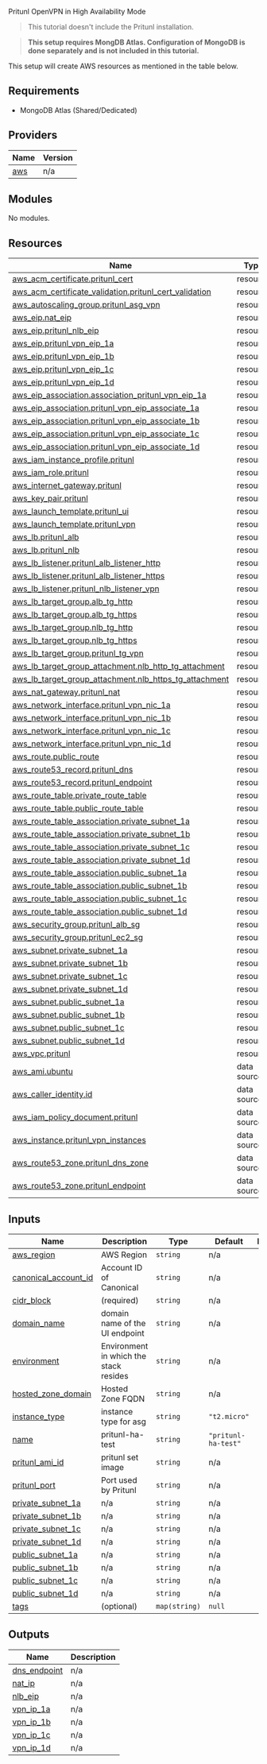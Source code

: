 Pritunl OpenVPN in High Availability Mode

> This tutorial doesn't include the Pritunl installation.

> **This setup requires MongDB Atlas. Configuration of MongoDB is done separately and is not included in this tutorial.**

This setup will create AWS resources as mentioned in the table below.

## Requirements

* MongoDB Atlas (Shared/Dedicated)

## Providers

| Name                                              | Version |
|---------------------------------------------------|---------|
| <a name="provider_aws"></a> [aws](#provider\_aws) | n/a     |

## Modules

No modules.

## Resources

| Name                                                                                                                                                             | Type        |
|------------------------------------------------------------------------------------------------------------------------------------------------------------------|-------------|
| [aws_acm_certificate.pritunl_cert](https://registry.terraform.io/providers/hashicorp/aws/latest/docs/resources/acm_certificate)                                  | resource    |
| [aws_acm_certificate_validation.pritunl_cert_validation](https://registry.terraform.io/providers/hashicorp/aws/latest/docs/resources/acm_certificate_validation) | resource    |
| [aws_autoscaling_group.pritunl_asg_vpn](https://registry.terraform.io/providers/hashicorp/aws/latest/docs/resources/autoscaling_group)                           | resource    |
| [aws_eip.nat_eip](https://registry.terraform.io/providers/hashicorp/aws/latest/docs/resources/eip)                                                               | resource    |
| [aws_eip.pritunl_nlb_eip](https://registry.terraform.io/providers/hashicorp/aws/latest/docs/resources/eip)                                                       | resource    |
| [aws_eip.pritunl_vpn_eip_1a](https://registry.terraform.io/providers/hashicorp/aws/latest/docs/resources/eip)                                                    | resource    |
| [aws_eip.pritunl_vpn_eip_1b](https://registry.terraform.io/providers/hashicorp/aws/latest/docs/resources/eip)                                                    | resource    |
| [aws_eip.pritunl_vpn_eip_1c](https://registry.terraform.io/providers/hashicorp/aws/latest/docs/resources/eip)                                                    | resource    |
| [aws_eip.pritunl_vpn_eip_1d](https://registry.terraform.io/providers/hashicorp/aws/latest/docs/resources/eip)                                                    | resource    |
| [aws_eip_association.association_pritunl_vpn_eip_1a](https://registry.terraform.io/providers/hashicorp/aws/latest/docs/resources/eip_association)                | resource    |
| [aws_eip_association.pritunl_vpn_eip_associate_1a](https://registry.terraform.io/providers/hashicorp/aws/latest/docs/resources/eip_association)                  | resource    |
| [aws_eip_association.pritunl_vpn_eip_associate_1b](https://registry.terraform.io/providers/hashicorp/aws/latest/docs/resources/eip_association)                  | resource    |
| [aws_eip_association.pritunl_vpn_eip_associate_1c](https://registry.terraform.io/providers/hashicorp/aws/latest/docs/resources/eip_association)                  | resource    |
| [aws_eip_association.pritunl_vpn_eip_associate_1d](https://registry.terraform.io/providers/hashicorp/aws/latest/docs/resources/eip_association)                  | resource    |
| [aws_iam_instance_profile.pritunl](https://registry.terraform.io/providers/hashicorp/aws/latest/docs/resources/iam_instance_profile)                             | resource    |
| [aws_iam_role.pritunl](https://registry.terraform.io/providers/hashicorp/aws/latest/docs/resources/iam_role)                                                     | resource    |
| [aws_internet_gateway.pritunl](https://registry.terraform.io/providers/hashicorp/aws/latest/docs/resources/internet_gateway)                                     | resource    |
| [aws_key_pair.pritunl](https://registry.terraform.io/providers/hashicorp/aws/latest/docs/resources/key_pair)                                                     | resource    |
| [aws_launch_template.pritunl_ui](https://registry.terraform.io/providers/hashicorp/aws/latest/docs/resources/launch_template)                                    | resource    |
| [aws_launch_template.pritunl_vpn](https://registry.terraform.io/providers/hashicorp/aws/latest/docs/resources/launch_template)                                   | resource    |
| [aws_lb.pritunl_alb](https://registry.terraform.io/providers/hashicorp/aws/latest/docs/resources/lb)                                                             | resource    |
| [aws_lb.pritunl_nlb](https://registry.terraform.io/providers/hashicorp/aws/latest/docs/resources/lb)                                                             | resource    |
| [aws_lb_listener.pritunl_alb_listener_http](https://registry.terraform.io/providers/hashicorp/aws/latest/docs/resources/lb_listener)                             | resource    |
| [aws_lb_listener.pritunl_alb_listener_https](https://registry.terraform.io/providers/hashicorp/aws/latest/docs/resources/lb_listener)                            | resource    |
| [aws_lb_listener.pritunl_nlb_listener_vpn](https://registry.terraform.io/providers/hashicorp/aws/latest/docs/resources/lb_listener)                              | resource    |
| [aws_lb_target_group.alb_tg_http](https://registry.terraform.io/providers/hashicorp/aws/latest/docs/resources/lb_target_group)                                   | resource    |
| [aws_lb_target_group.alb_tg_https](https://registry.terraform.io/providers/hashicorp/aws/latest/docs/resources/lb_target_group)                                  | resource    |
| [aws_lb_target_group.nlb_tg_http](https://registry.terraform.io/providers/hashicorp/aws/latest/docs/resources/lb_target_group)                                   | resource    |
| [aws_lb_target_group.nlb_tg_https](https://registry.terraform.io/providers/hashicorp/aws/latest/docs/resources/lb_target_group)                                  | resource    |
| [aws_lb_target_group.pritunl_tg_vpn](https://registry.terraform.io/providers/hashicorp/aws/latest/docs/resources/lb_target_group)                                | resource    |
| [aws_lb_target_group_attachment.nlb_http_tg_attachment](https://registry.terraform.io/providers/hashicorp/aws/latest/docs/resources/lb_target_group_attachment)  | resource    |
| [aws_lb_target_group_attachment.nlb_https_tg_attachment](https://registry.terraform.io/providers/hashicorp/aws/latest/docs/resources/lb_target_group_attachment) | resource    |
| [aws_nat_gateway.pritunl_nat](https://registry.terraform.io/providers/hashicorp/aws/latest/docs/resources/nat_gateway)                                           | resource    |
| [aws_network_interface.pritunl_vpn_nic_1a](https://registry.terraform.io/providers/hashicorp/aws/latest/docs/resources/network_interface)                        | resource    |
| [aws_network_interface.pritunl_vpn_nic_1b](https://registry.terraform.io/providers/hashicorp/aws/latest/docs/resources/network_interface)                        | resource    |
| [aws_network_interface.pritunl_vpn_nic_1c](https://registry.terraform.io/providers/hashicorp/aws/latest/docs/resources/network_interface)                        | resource    |
| [aws_network_interface.pritunl_vpn_nic_1d](https://registry.terraform.io/providers/hashicorp/aws/latest/docs/resources/network_interface)                        | resource    |
| [aws_route.public_route](https://registry.terraform.io/providers/hashicorp/aws/latest/docs/resources/route)                                                      | resource    |
| [aws_route53_record.pritunl_dns](https://registry.terraform.io/providers/hashicorp/aws/latest/docs/resources/route53_record)                                     | resource    |
| [aws_route53_record.pritunl_endpoint](https://registry.terraform.io/providers/hashicorp/aws/latest/docs/resources/route53_record)                                | resource    |
| [aws_route_table.private_route_table](https://registry.terraform.io/providers/hashicorp/aws/latest/docs/resources/route_table)                                   | resource    |
| [aws_route_table.public_route_table](https://registry.terraform.io/providers/hashicorp/aws/latest/docs/resources/route_table)                                    | resource    |
| [aws_route_table_association.private_subnet_1a](https://registry.terraform.io/providers/hashicorp/aws/latest/docs/resources/route_table_association)             | resource    |
| [aws_route_table_association.private_subnet_1b](https://registry.terraform.io/providers/hashicorp/aws/latest/docs/resources/route_table_association)             | resource    |
| [aws_route_table_association.private_subnet_1c](https://registry.terraform.io/providers/hashicorp/aws/latest/docs/resources/route_table_association)             | resource    |
| [aws_route_table_association.private_subnet_1d](https://registry.terraform.io/providers/hashicorp/aws/latest/docs/resources/route_table_association)             | resource    |
| [aws_route_table_association.public_subnet_1a](https://registry.terraform.io/providers/hashicorp/aws/latest/docs/resources/route_table_association)              | resource    |
| [aws_route_table_association.public_subnet_1b](https://registry.terraform.io/providers/hashicorp/aws/latest/docs/resources/route_table_association)              | resource    |
| [aws_route_table_association.public_subnet_1c](https://registry.terraform.io/providers/hashicorp/aws/latest/docs/resources/route_table_association)              | resource    |
| [aws_route_table_association.public_subnet_1d](https://registry.terraform.io/providers/hashicorp/aws/latest/docs/resources/route_table_association)              | resource    |
| [aws_security_group.pritunl_alb_sg](https://registry.terraform.io/providers/hashicorp/aws/latest/docs/resources/security_group)                                  | resource    |
| [aws_security_group.pritunl_ec2_sg](https://registry.terraform.io/providers/hashicorp/aws/latest/docs/resources/security_group)                                  | resource    |
| [aws_subnet.private_subnet_1a](https://registry.terraform.io/providers/hashicorp/aws/latest/docs/resources/subnet)                                               | resource    |
| [aws_subnet.private_subnet_1b](https://registry.terraform.io/providers/hashicorp/aws/latest/docs/resources/subnet)                                               | resource    |
| [aws_subnet.private_subnet_1c](https://registry.terraform.io/providers/hashicorp/aws/latest/docs/resources/subnet)                                               | resource    |
| [aws_subnet.private_subnet_1d](https://registry.terraform.io/providers/hashicorp/aws/latest/docs/resources/subnet)                                               | resource    |
| [aws_subnet.public_subnet_1a](https://registry.terraform.io/providers/hashicorp/aws/latest/docs/resources/subnet)                                                | resource    |
| [aws_subnet.public_subnet_1b](https://registry.terraform.io/providers/hashicorp/aws/latest/docs/resources/subnet)                                                | resource    |
| [aws_subnet.public_subnet_1c](https://registry.terraform.io/providers/hashicorp/aws/latest/docs/resources/subnet)                                                | resource    |
| [aws_subnet.public_subnet_1d](https://registry.terraform.io/providers/hashicorp/aws/latest/docs/resources/subnet)                                                | resource    |
| [aws_vpc.pritunl](https://registry.terraform.io/providers/hashicorp/aws/latest/docs/resources/vpc)                                                               | resource    |
| [aws_ami.ubuntu](https://registry.terraform.io/providers/hashicorp/aws/latest/docs/data-sources/ami)                                                             | data source |
| [aws_caller_identity.id](https://registry.terraform.io/providers/hashicorp/aws/latest/docs/data-sources/caller_identity)                                         | data source |
| [aws_iam_policy_document.pritunl](https://registry.terraform.io/providers/hashicorp/aws/latest/docs/data-sources/iam_policy_document)                            | data source |
| [aws_instance.pritunl_vpn_instances](https://registry.terraform.io/providers/hashicorp/aws/latest/docs/data-sources/instance)                                    | data source |
| [aws_route53_zone.pritunl_dns_zone](https://registry.terraform.io/providers/hashicorp/aws/latest/docs/data-sources/route53_zone)                                 | data source |
| [aws_route53_zone.pritunl_endpoint](https://registry.terraform.io/providers/hashicorp/aws/latest/docs/data-sources/route53_zone)                                 | data source |

## Inputs

| Name                                                                                               | Description                            | Type          | Default             | Required |
|----------------------------------------------------------------------------------------------------|----------------------------------------|---------------|---------------------|:--------:|
| <a name="input_aws_region"></a> [aws\_region](#input\_aws\_region)                                 | AWS Region                             | `string`      | n/a                 |   yes    |
| <a name="input_canonical_account_id"></a> [canonical\_account\_id](#input\_canonical\_account\_id) | Account ID of Canonical                | `string`      | n/a                 |   yes    |
| <a name="input_cidr_block"></a> [cidr\_block](#input\_cidr\_block)                                 | (required)                             | `string`      | n/a                 |   yes    |
| <a name="input_domain_name"></a> [domain\_name](#input\_domain\_name)                              | domain name of the UI endpoint         | `string`      | n/a                 |   yes    |
| <a name="input_environment"></a> [environment](#input\_environment)                                | Environment in which the stack resides | `string`      | n/a                 |   yes    |
| <a name="input_hosted_zone_domain"></a> [hosted\_zone\_domain](#input\_hosted\_zone\_domain)       | Hosted Zone FQDN                       | `string`      | n/a                 |   yes    |
| <a name="input_instance_type"></a> [instance\_type](#input\_instance\_type)                        | instance type for asg                  | `string`      | `"t2.micro"`        |    no    |
| <a name="input_name"></a> [name](#input\_name)                                                     | pritunl-ha-test                        | `string`      | `"pritunl-ha-test"` |    no    |
| <a name="input_pritunl_ami_id"></a> [pritunl\_ami\_id](#input\_pritunl\_ami\_id)                   | pritunl set image                      | `string`      | n/a                 |   yes    |
| <a name="input_pritunl_port"></a> [pritunl\_port](#input\_pritunl\_port)                           | Port used by Pritunl                   | `string`      | n/a                 |   yes    |
| <a name="input_private_subnet_1a"></a> [private\_subnet\_1a](#input\_private\_subnet\_1a)          | n/a                                    | `string`      | n/a                 |   yes    |
| <a name="input_private_subnet_1b"></a> [private\_subnet\_1b](#input\_private\_subnet\_1b)          | n/a                                    | `string`      | n/a                 |   yes    |
| <a name="input_private_subnet_1c"></a> [private\_subnet\_1c](#input\_private\_subnet\_1c)          | n/a                                    | `string`      | n/a                 |   yes    |
| <a name="input_private_subnet_1d"></a> [private\_subnet\_1d](#input\_private\_subnet\_1d)          | n/a                                    | `string`      | n/a                 |   yes    |
| <a name="input_public_subnet_1a"></a> [public\_subnet\_1a](#input\_public\_subnet\_1a)             | n/a                                    | `string`      | n/a                 |   yes    |
| <a name="input_public_subnet_1b"></a> [public\_subnet\_1b](#input\_public\_subnet\_1b)             | n/a                                    | `string`      | n/a                 |   yes    |
| <a name="input_public_subnet_1c"></a> [public\_subnet\_1c](#input\_public\_subnet\_1c)             | n/a                                    | `string`      | n/a                 |   yes    |
| <a name="input_public_subnet_1d"></a> [public\_subnet\_1d](#input\_public\_subnet\_1d)             | n/a                                    | `string`      | n/a                 |   yes    |
| <a name="input_tags"></a> [tags](#input\_tags)                                                     | (optional)                             | `map(string)` | `null`              |    no    |

## Outputs

| Name                                                                       | Description |
|----------------------------------------------------------------------------|-------------|
| <a name="output_dns_endpoint"></a> [dns\_endpoint](#output\_dns\_endpoint) | n/a         |
| <a name="output_nat_ip"></a> [nat\_ip](#output\_nat\_ip)                   | n/a         |
| <a name="output_nlb_eip"></a> [nlb\_eip](#output\_nlb\_eip)                | n/a         |
| <a name="output_vpn_ip_1a"></a> [vpn\_ip\_1a](#output\_vpn\_ip\_1a)        | n/a         |
| <a name="output_vpn_ip_1b"></a> [vpn\_ip\_1b](#output\_vpn\_ip\_1b)        | n/a         |
| <a name="output_vpn_ip_1c"></a> [vpn\_ip\_1c](#output\_vpn\_ip\_1c)        | n/a         |
| <a name="output_vpn_ip_1d"></a> [vpn\_ip\_1d](#output\_vpn\_ip\_1d)        | n/a         |
